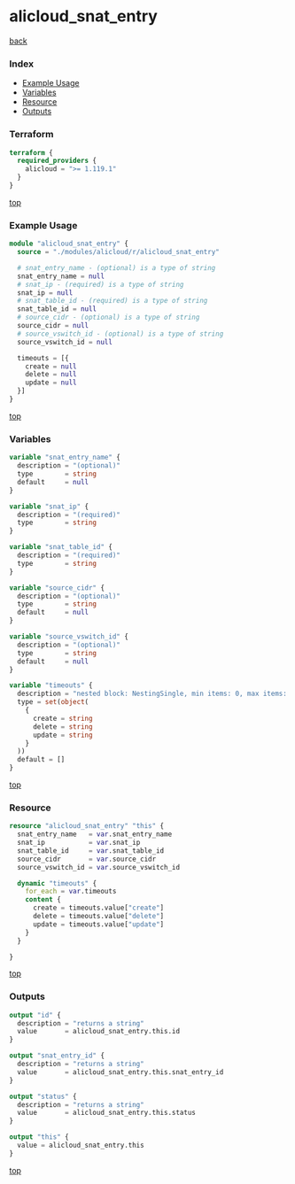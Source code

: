 # alicloud_snat_entry

[back](../alicloud.md)

### Index

- [Example Usage](#example-usage)
- [Variables](#variables)
- [Resource](#resource)
- [Outputs](#outputs)

### Terraform

```terraform
terraform {
  required_providers {
    alicloud = ">= 1.119.1"
  }
}
```

[top](#index)

### Example Usage

```terraform
module "alicloud_snat_entry" {
  source = "./modules/alicloud/r/alicloud_snat_entry"

  # snat_entry_name - (optional) is a type of string
  snat_entry_name = null
  # snat_ip - (required) is a type of string
  snat_ip = null
  # snat_table_id - (required) is a type of string
  snat_table_id = null
  # source_cidr - (optional) is a type of string
  source_cidr = null
  # source_vswitch_id - (optional) is a type of string
  source_vswitch_id = null

  timeouts = [{
    create = null
    delete = null
    update = null
  }]
}
```

[top](#index)

### Variables

```terraform
variable "snat_entry_name" {
  description = "(optional)"
  type        = string
  default     = null
}

variable "snat_ip" {
  description = "(required)"
  type        = string
}

variable "snat_table_id" {
  description = "(required)"
  type        = string
}

variable "source_cidr" {
  description = "(optional)"
  type        = string
  default     = null
}

variable "source_vswitch_id" {
  description = "(optional)"
  type        = string
  default     = null
}

variable "timeouts" {
  description = "nested block: NestingSingle, min items: 0, max items: 0"
  type = set(object(
    {
      create = string
      delete = string
      update = string
    }
  ))
  default = []
}
```

[top](#index)

### Resource

```terraform
resource "alicloud_snat_entry" "this" {
  snat_entry_name   = var.snat_entry_name
  snat_ip           = var.snat_ip
  snat_table_id     = var.snat_table_id
  source_cidr       = var.source_cidr
  source_vswitch_id = var.source_vswitch_id

  dynamic "timeouts" {
    for_each = var.timeouts
    content {
      create = timeouts.value["create"]
      delete = timeouts.value["delete"]
      update = timeouts.value["update"]
    }
  }

}
```

[top](#index)

### Outputs

```terraform
output "id" {
  description = "returns a string"
  value       = alicloud_snat_entry.this.id
}

output "snat_entry_id" {
  description = "returns a string"
  value       = alicloud_snat_entry.this.snat_entry_id
}

output "status" {
  description = "returns a string"
  value       = alicloud_snat_entry.this.status
}

output "this" {
  value = alicloud_snat_entry.this
}
```

[top](#index)